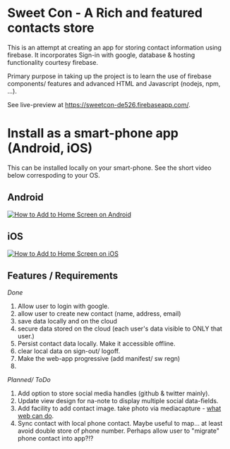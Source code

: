 # Sweet Con - A Rich and featured contacts store

This is an attempt at creating an app for storing contact information using firebase. It incorporates Sign-in with google, database & hosting functionality courtesy firebase.

Primary purpose in taking up the project is to learn the use of firebase components/ features and advanced HTML and Javascript (nodejs, npm, ...).

See live-preview at https://sweetcon-de526.firebaseapp.com/. 

# Install as a smart-phone app (Android, iOS)

This can be installed locally on your smart-phone. See the short video below correspoding to your OS.

## Android
[![How to Add to Home Screen on Android](https://img.youtube.com/vi/6YbPaINKnYA/0.jpg)](https://www.youtube.com/watch?v=6YbPaINKnYA)

## iOS
[![How to Add to Home Screen on iOS](https://img.youtube.com/vi/S7TIVG5F2xw/0.jpg)](https://www.youtube.com/watch?v=S7TIVG5F2xw)


## Features / Requirements

*Done*
1. Allow user to login with google.
2. allow user to create new contact (name, address, email)
3. save data locally and on the cloud
4. secure data stored on the cloud (each user's data visible to ONLY that user.)
5. Persist contact data locally. Make it accessible offline.
5. clear local data on sign-out/ logoff.
6. Make the web-app progressive (add manifest/ sw regn)
7. 

*Planned/ ToDo*
1. Add option to store social media handles (github & twitter mainly).
2. Update view design for na-note to display multiple social data-fields.
3. Add facility to add contact image. take photo via mediacapture - [what web can do](https://whatwebcando.today).
4. Sync contact with local phone contact. Maybe useful to map... at least avoid double store of phone number. Perhaps allow user to "migrate" phone contact into app?!?
